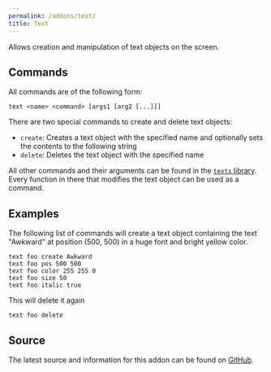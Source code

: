 ```yaml
---
permalink: /addons/text/
title: Text
---
```


Allows creation and manipulation of text objects on the screen.

## Commands

All commands are of the following form:
```
text <name> <command> [args1 [arg2 [...]]]
```

There are two special commands to create and delete text objects:
* `create`: Creates a text object with the specified name and optionally sets the contents to the following string
* `delete`: Deletes the text object with the specified name

All other commands and their arguments can be found in the [`texts` library](https://github.com/Windower/Lua/blob/4.1-dev/addons/libs/texts.lua). Every function in there that modifies the text object can be used as a command.

## Examples

The following list of commands will create a text object containing the text "Awkward" at position (500, 500) in a huge font and bright yellow color.

```
text foo create Awkward
text foo pos 500 500
text foo color 255 255 0
text foo size 50
text foo italic true
```

This will delete it again
```
text foo delete
```

## Source
The latest source and information for this addon can be found on [GitHub](https://github.com/Windower/Lua/tree/live/addons/Text).
